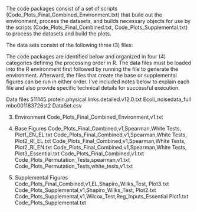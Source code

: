 The code packages consist of a set of scripts (Code_Plots_Final_Combined_Environment.txt) that build out the environment, 
process the datasets, and builds necessary objects for use by the scripts (Code_Plots_Final_Combined.txt, Code_Plots_Supplemental.txt) to process the datasets and build the plots.

The data sets consist of the following three (3) files:  

The code packages are identified below and organized in four (4) categories defining the processing order in R.  The data files must be loaded into the R environment first followed by running the file to generate the environment.  Afterward, the files that create the base or supplemental figures can be run in either order.  I've included notes below to explain each file and also provide specific technical details for successful execution.

Data files
   511145.protein.physical.links.detailed.v12.0.txt
   Ecoli_noisedata_full
   mbo001183726st2 DataSet.csv
   
3. Environment
   Code_Plots_Final_Combined_Environment,v1.txt

4. Base Figures
   Code_Plots_Final_Combined,v1,Spearman,White Tests, Plot1_EN_EL.txt
   Code_Plots_Final_Combined,v1,Spearman,White Tests, Plot2_RI_EL.txt
   Code_Plots_Final_Combined,v1,Spearman,White Tests, Plot2_RI_EN.txt
   Code_Plots_Final_Combined,v1,Spearman,White Tests, Plot3_Essential.txt
   Code_Plots_Final_Combined,v1.txt
   Code_Plots_Permutation_Tests,spearman,v1.txt
   Code_Plots_Permutation_Tests,white_tests,v1.txt

5. Supplemental Figures
   Code_Plots_Final_Combined,v1,EL,Shapiro_Wilks_Test, Plot3.txt
   Code_Plots_Supplemental,v1,Shapiro_Wilks_Test, Plot2.txt
   Code_Plots_Supplemental,v1,Wilcox_Test,Reg_Inputs_Essential Plot1.txt
   Code_Plots_Supplemental.txt
